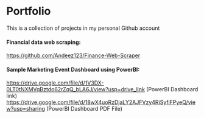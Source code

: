 # Portfolio
This is a collection of projects in my personal Github account

#### Financial data web scraping: 
  https://github.com/Andeez123/Finance-Web-Scraper

#### Sample Marketing Event Dashboard using PowerBI: 
  https://drive.google.com/file/d/1V3DX-0LT0tNXMVqBztdo62rZqQ_bLA6J/view?usp=drive_link (PowerBI Dashboard link)
  https://drive.google.com/file/d/18wX4uoRzDjaLY2AJFVzy4RiSyfiFPyeQ/view?usp=sharing (PowerBI Dashboard PDF File)

